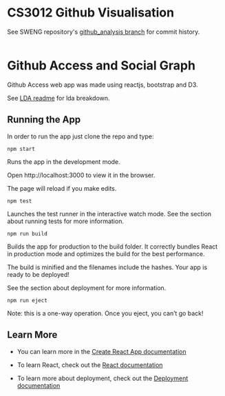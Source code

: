 # CS3012 Github Visualisation

See SWENG repository's [github_analysis branch](https://github.com/mccroare/SWENG/tree/github_analysis/src) for commit history.
```
```

# Github Access and Social Graph
Github Access web app was made using reactjs, bootstrap and D3.

See [LDA readme](https://github.com/mccroare/SWENG/tree/github_analysis/src/lda) for lda breakdown.


## Running the App
In order to run the app just clone the repo and type:
```
npm start
```
Runs the app in the development mode.

Open http://localhost:3000 to view it in the browser.

The page will reload if you make edits.


```
npm test
```

Launches the test runner in the interactive watch mode.
See the section about running tests for more information.



```
npm run build
```

Builds the app for production to the build folder.
It correctly bundles React in production mode and optimizes the build for the best performance.

The build is minified and the filenames include the hashes.
Your app is ready to be deployed!

See the section about deployment for more information.


```
npm run eject
```
Note: this is a one-way operation. Once you eject, you can’t go back!



## Learn More
- You can learn more in the [Create React App documentation](https://create-react-app.dev/docs/getting-started/)

- To learn React, check out the [React documentation](https://reactjs.org/)

- To learn more about deployment, check out the [Deployment documentation](https://facebook.github.io/create-react-app/docs/deployment)
